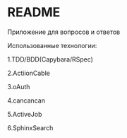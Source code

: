 # README

Приложение для вопросов и ответов

Использованные технологии:

1.TDD/BDD(Capybara/RSpec)

2.ActiionCable

3.oAuth

4.cancancan

5.ActiveJob

6.SphinxSearch

